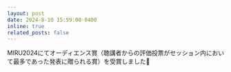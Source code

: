 ```yaml
---
layout: post
date: 2024-8-10 15:59:00-0400
inline: true
related_posts: false
---
```


MIRU2024にてオーディエンス賞（聴講者からの評価投票がセッション内において最多であった発表に贈られる賞）を受賞しました🎉
